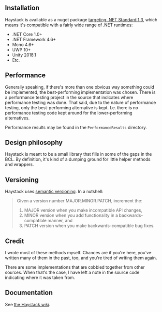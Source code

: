 ## Installation
Haystack is available as a nuget package [targeting .NET Standard 1.3](https://docs.microsoft.com/en-us/dotnet/standard/net-standard), which means it's compatible with a fairly wide range of .NET runtimes:

* .NET Core 1.0+
* .NET Framework 4.6+
* Mono 4.6+
* UWP 10+
* Unity 2018.1
* Etc.

## Performance
Generally speaking, if there's more than one obvious way something could be implemented, the best-performing implementation was chosen. There is a performance testing project in the source that indicates where performance testing was done. That said, due to the nature of performance testing, only the best-performing alternative is kept. I.e. there is no performance testing code kept around for the lower-performing alternatives.

Performance results may be found in the `PerformanceResults` directory.

## Design philosophy
Haystack is meant to be a small library that fills in some of the gaps in the BCL. By definition, it's kind of a dumping ground for little helper methods and wrappers.

## Versioning
Haystack uses [semantic versioning](http://semver.org/). In a nutshell:

> Given a version number MAJOR.MINOR.PATCH, increment the:
>
> 1. MAJOR version when you make incompatible API changes,
> 2. MINOR version when you add functionality in a backwards-compatible manner, and
> 3. PATCH version when you make backwards-compatible bug fixes.

## Credit
I wrote most of these methods myself. Chances are if you're here, you've written many of them in the past, too, and you're tired of writing them again.

There are some implementations that are cobbled together from other sources. When that's the case, I have left a note in the source code indicating where it was taken from.

## Documentation
See [the Haystack wiki](https://github.com/rianjs/Haystack/wiki).